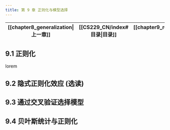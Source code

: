 ```yaml
---
title: 第 9 章 正则化与模型选择
---
```


| [[chapter8_generalization\|上一章]] | [[CS229_CN/index#目录\|目录]] | [[chapter9_regularization_and_model_selection\|下一章]] |
| :------------------------------: | :-----------------------: | :--------------------------------------------------: |

## 9.1 正则化

lorem

## 9.2 隐式正则化效应 (选读)

## 9.3 通过交叉验证选择模型

## 9.4 贝叶斯统计与正则化
